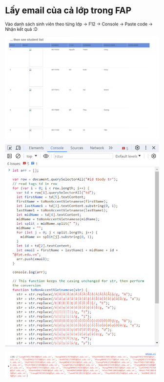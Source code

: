# Lấy email của cả lớp trong FAP

Vào danh sách sinh viên theo từng lớp -> F12 -> Console -> Paste code -> Nhận kết quả :D

![alt](step1.png)

![alt](step2.png)

![alt](step3.png)
